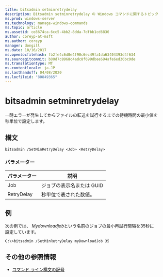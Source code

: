 ```yaml
---
title: bitsadmin setminretrydelay
description: Bitsadmin setminretrydelay の Windows コマンドに関するトピックでは、ファイルの転送を試行する前に、一時的なエラーが発生した後に BITS が待機する時間の最小値を秒単位で設定します。
ms.prod: windows-server
ms.technology: manage-windows-commands
ms.topic: article
ms.assetid: ce8674ca-6cc5-4bb2-8dda-7dfbb1cd6830
author: coreyp-at-msft
ms.author: coreyp
manager: dongill
ms.date: 10/16/2017
ms.openlocfilehash: fb2fe4c6d0e4f90c6ec49fa1da63404393d4f634
ms.sourcegitcommit: b00d7c8968c4adc8f699dbee694afe6ed36bc9de
ms.translationtype: MT
ms.contentlocale: ja-JP
ms.lasthandoff: 04/08/2020
ms.locfileid: "80849365"
---
```

# <a name="bitsadmin-setminretrydelay"></a>bitsadmin setminretrydelay

一時エラーが発生してからファイルの転送を試行するまでの待機時間の最小値を秒単位で設定します。

## <a name="syntax"></a>構文

```
bitsadmin /SetMinRetryDelay <Job> <RetryDelay>
```

### <a name="parameters"></a>パラメーター

|パラメーター|説明|
|---------|-----------|
|Job|ジョブの表示名または GUID|
|RetryDelay|秒単位で表された数値。|

## <a name="examples"></a><a name=BKMK_examples></a>例

次の例では、 *Mydownloadjob*という名前のジョブの最小再試行間隔を35秒に設定しています。
```
C:\>bitsadmin /SetMinRetryDelay myDownloadJob 35
```

## <a name="additional-references"></a>その他の参照情報

- [コマンド ライン構文の記号](command-line-syntax-key.md)